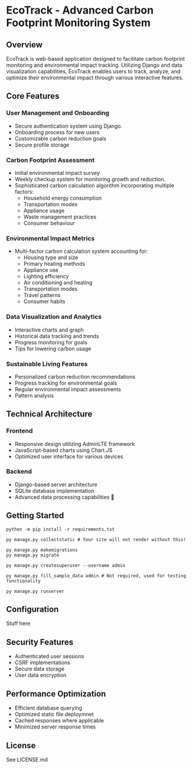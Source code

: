 # EcoTrack - Advanced Carbon Footprint Monitoring System

## Overview

EcoTrack is web-based application designed to facilitate carbon footprint monitoring and environmental impact tracking. Utilizing Django and data visualization capabilities, EcoTrack enables users to track, analyze, and optimize their environmental impact through various interactive features.

## Core Features

### User Management and Onboarding
- Secure authentication system using Django.
- Onboarding process for new users
- Customizable carbon reduction goals
- Secure profile storage

### Carbon Footprint Assessment
- Initial environmental impact survey
- Weekly checkup system for monitoring growth and reduction.
- Sophisticated carbon calculation algorithm incorporating multiple factors:
  - Household energy consumption
  - Transportation modes
  - Appliance usage
  - Waste management practices
  - Consumer behaviour

### Environmental Impact Metrics
- Multi-factor carbon calculation system accounting for:
  - Housing type and size
  - Primary heating methods
  - Appliance use
  - Lighting efficiency
  - Air conditioning and heating
  - Transportation modes
  - Travel patterns
  - Consumer habits

### Data Visualization and Analytics
- Interactive charts and graph
- Historical data tracking and trends
- Progress monitoring for goals
- Tips for lowering carbon usage

### Sustainable Living Features
- Personalized carbon reduction recommendations
- Progress tracking for environmental goals
- Regular environmental impact assessments
- Pattern analysis

## Technical Architecture

### Frontend
- Responsive design utilizing AdminLTE framework
- JavaScript-based charts using Chart.JS
- Optimized user interface for various devices

### Backend
- Django-based server architecture
- SQLite database implementation
- Advanced data processing capabilities :rocket:

## Getting Started

```
python -m pip install -r requirements.txt

py manage.py collectstatic # Your site will not render without this!

py manage.py makemigrations
py manage.py migrate

py manage.py createsuperuser --username admin

py manage.py fill_sample_data admin # Not required, used for testing functionality

py manage.py runserver
```

## Configuration

Stuff here
## Security Features

- Authenticated user sessions
- CSRF implementations
- Secure data storage
- User data encryption

## Performance Optimization

- Efficient database querying
- Optimized static file deploymnet
- Cached responses where applicable
- Minimized server response times

## License

See LICENSE.md
